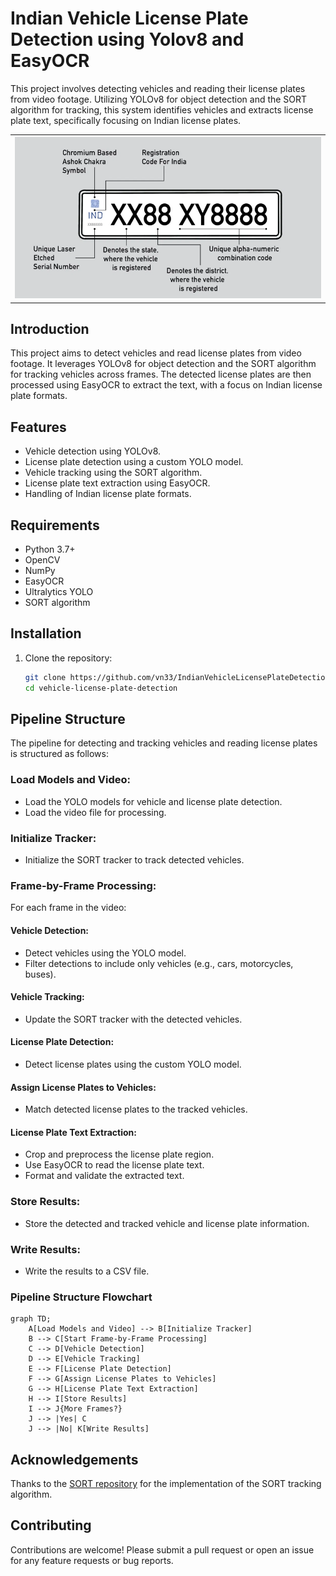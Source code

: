 # Indian Vehicle License Plate Detection using Yolov8 and EasyOCR
This project involves detecting vehicles and reading their license plates from video footage. Utilizing YOLOv8 for object detection and the SORT algorithm for tracking, this system identifies vehicles and extracts license plate text, specifically focusing on Indian license plates.

<table>
  <tr>
    <td><img src="https://github.com/vn33/IndianVehicleLicensePlateDetection-using-Yolov8-and-EasyOCR/blob/master/resources/Indian_license_plate_format.png" alt="Indian License Plate Format"></td>
  </tr>
</table>


## Introduction

This project aims to detect vehicles and read license plates from video footage. It leverages YOLOv8 for object detection and the SORT algorithm for tracking vehicles across frames. The detected license plates are then processed using EasyOCR to extract the text, with a focus on Indian license plate formats.

## Features

- Vehicle detection using YOLOv8.
- License plate detection using a custom YOLO model.
- Vehicle tracking using the SORT algorithm.
- License plate text extraction using EasyOCR.
- Handling of Indian license plate formats.

## Requirements

- Python 3.7+
- OpenCV
- NumPy
- EasyOCR
- Ultralytics YOLO
- SORT algorithm

## Installation

1. Clone the repository:
   ```sh
   git clone https://github.com/vn33/IndianVehicleLicensePlateDetection-using-Yolov8-and-EasyOCR.git
   cd vehicle-license-plate-detection

## Pipeline Structure

The pipeline for detecting and tracking vehicles and reading license plates is structured as follows:

### Load Models and Video:
- Load the YOLO models for vehicle and license plate detection.
- Load the video file for processing.

### Initialize Tracker:
- Initialize the SORT tracker to track detected vehicles.

### Frame-by-Frame Processing:
For each frame in the video:

#### Vehicle Detection:
- Detect vehicles using the YOLO model.
- Filter detections to include only vehicles (e.g., cars, motorcycles, buses).

#### Vehicle Tracking:
- Update the SORT tracker with the detected vehicles.

#### License Plate Detection:
- Detect license plates using the custom YOLO model.

#### Assign License Plates to Vehicles:
- Match detected license plates to the tracked vehicles.

#### License Plate Text Extraction:
- Crop and preprocess the license plate region.
- Use EasyOCR to read the license plate text.
- Format and validate the extracted text.

### Store Results:
- Store the detected and tracked vehicle and license plate information.

### Write Results:
- Write the results to a CSV file.

### Pipeline Structure Flowchart
```mermaid
graph TD;
    A[Load Models and Video] --> B[Initialize Tracker]
    B --> C[Start Frame-by-Frame Processing]
    C --> D[Vehicle Detection]
    D --> E[Vehicle Tracking]
    E --> F[License Plate Detection]
    F --> G[Assign License Plates to Vehicles]
    G --> H[License Plate Text Extraction]
    H --> I[Store Results]
    I --> J{More Frames?}
    J --> |Yes| C
    J --> |No| K[Write Results]

```


## Acknowledgements

Thanks to the [SORT repository](https://github.com/abewley/sort) for the implementation of the SORT tracking algorithm.

## Contributing

Contributions are welcome! Please submit a pull request or open an issue for any feature requests or bug reports.

